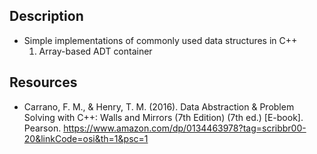 ## Description 

- Simple implementations of commonly used data structures in C++
  1. Array-based ADT container

## Resources
- Carrano, F. M., & Henry, T. M. (2016). Data Abstraction & Problem Solving with C++: Walls and Mirrors (7th Edition) (7th ed.) [E-book]. Pearson. https://www.amazon.com/dp/0134463978?tag=scribbr00-20&linkCode=osi&th=1&psc=1
